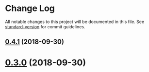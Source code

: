 # Change Log

All notable changes to this project will be documented in this file. See [standard-version](https://github.com/conventional-changelog/standard-version) for commit guidelines.

<a name="0.4.1"></a>
## [0.4.1](https://github.com/shaodahong/boarder/compare/v0.4.0...v0.4.1) (2018-09-30)



<a name="0.3.0"></a>
# [0.3.0](https://github.com/shaodahong/boarder/compare/0.0.2...0.3.0) (2018-09-30)
